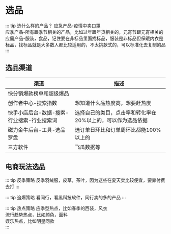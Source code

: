 # 选品

::: tip 选什么样的产品？
应急产品-疫情中卖口罩<br/>
应季产品-所有跟季节相关的产品，比如过年跟年货相关的，元宵节跟元宵相关的<br/>
应需产品-服装，食品，记住要在非标品里面找标品，服装是非标品但保暖内衣是标品，找标品就是大多数人都比较适用的，不太挑款式的，可以标准化去复制的品<br/>
:::



## 选品渠道


| 渠道 | 描述 |
| --- | --- |
| 快分销爆款榜单和超级爆品 |  |
| 创作者中心-搜索指数 | 想知道什么品热度高，想要赶热度 |
| 快手小店后台-数据-搜索-行业搜索-行业搜索词| 选择自己的类目，点击率和转化率在20%以上的，可以作为选品依据|
| 磁力金牛后台-工具-选品罗盘| 选订单日环比和订单周环比都能100%以上的 |
| 三方软件 | 飞瓜数据等|



## 电商玩法选品


::: tip 反季策略
反季羽绒服，皮草，茶叶，因为这些在夏天卖比较便宜，要靠付费去打
:::

::: tip 追爆策略
看同行，看黑科技软件，同行卖的多的产品
:::

::: tip 热点策略
应季型热点，比如春季的西装，风衣<br/>
流行趋势热点，比如颜色，面料<br/>
娱乐热点，比如明星同款<br/>
:::


